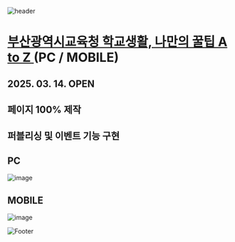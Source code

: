 ![header](https://capsule-render.vercel.app/api?type=wave&color=auto&height=150&section=header&text=2025.%2003.%2013&fontSize=60)

# <a href="https://onlinepage.co.kr/2025busandu/"> 부산광역시교육청 학교생활, 나만의 꿀팁 A to Z </a> (PC / MOBILE)
## 2025. 03. 14. OPEN
## 페이지 100% 제작 <br>
## 퍼블리싱 및 이벤트 기능 구현

## PC
![image](https://github.com/user-attachments/assets/4e8ff7d0-bd6e-455a-8893-8f8847c0464b)

## MOBILE
![image](https://github.com/user-attachments/assets/e2f0ed14-d6fe-48d6-b8bf-e2889cdb8113)

![Footer](https://capsule-render.vercel.app/api?type=waving&color=auto&height=200&section=footer)









